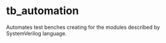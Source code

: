 # tb_automation
Automates test benches creating for the modules described by SystemVerilog language.
